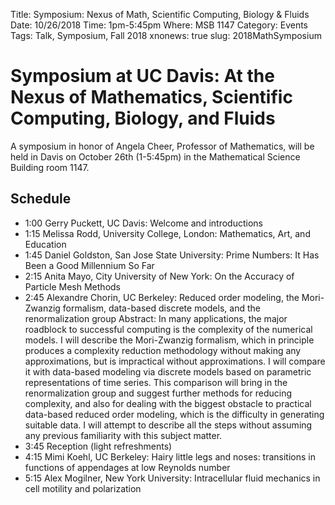 Title: Symposium: Nexus of Math, Scientific Computing, Biology & Fluids
Date: 10/26/2018
Time: 1pm-5:45pm
Where: MSB 1147
Category: Events
Tags: Talk, Symposium, Fall 2018
xnonews: true
slug: 2018MathSymposium

#  Symposium at UC Davis: At the Nexus of Mathematics, Scientific Computing, Biology, and Fluids

A symposium in honor of Angela Cheer, Professor of Mathematics, will be held in Davis on October 26th (1-5:45pm) in the Mathematical Science Building room 1147. 

## Schedule

* 1:00 Gerry Puckett, UC Davis: Welcome and introductions
* 1:15 Melissa Rodd, University College, London: Mathematics, Art, and Education
* 1:45 Daniel Goldston, San Jose State University: Prime Numbers: It Has Been a Good Millennium So Far
* 2:15 Anita Mayo, City University of New York: On the Accuracy of Particle Mesh Methods
* 2:45 Alexandre Chorin, UC Berkeley: Reduced order modeling, the Mori-Zwanzig formalism, data-based discrete models, and the renormalization group
		Abstract: In many applications, the major roadblock to successful computing is the complexity of the numerical models. I will describe the Mori-Zwanzig formalism, which in principle produces a complexity reduction methodology without making any approximations, but is impractical without approximations. I will compare it with data-based modeling via discrete models based on parametric representations of time series. This comparison will bring in the renormalization group and suggest further methods for reducing complexity, and also for dealing with the biggest obstacle to practical data-based reduced order modeling, which is the difficulty in generating suitable data. I will attempt to describe all the steps without assuming any previous familiarity with this subject matter. 
* 3:45 Reception (light refreshments)
* 4:15 Mimi Koehl, UC Berkeley: Hairy little legs and noses: transitions in functions of appendages at low Reynolds number
* 5:15 Alex Mogilner, New York University: Intracellular fluid mechanics in cell motility and polarization